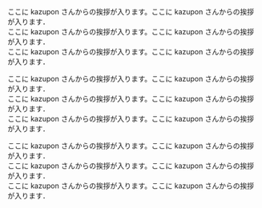 ここに kazupon さんからの挨拶が入ります。ここに kazupon さんからの挨拶が入ります．\
ここに kazupon さんからの挨拶が入ります。ここに kazupon さんからの挨拶が入ります．\
ここに kazupon さんからの挨拶が入ります。ここに kazupon さんからの挨拶が入ります．

ここに kazupon さんからの挨拶が入ります。ここに kazupon さんからの挨拶が入ります．\
ここに kazupon さんからの挨拶が入ります。ここに kazupon さんからの挨拶が入ります．\
ここに kazupon さんからの挨拶が入ります。ここに kazupon さんからの挨拶が入ります．

ここに kazupon さんからの挨拶が入ります。ここに kazupon さんからの挨拶が入ります．\
ここに kazupon さんからの挨拶が入ります。ここに kazupon さんからの挨拶が入ります．\
ここに kazupon さんからの挨拶が入ります。ここに kazupon さんからの挨拶が入ります．
